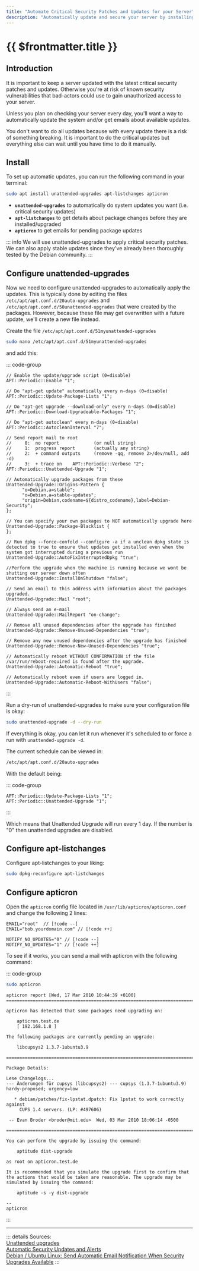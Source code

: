 ```yaml
---
title: "Automate Critical Security Patches and Updates for your Server"
description: "Automatically update and secure your server by installing and configuring `unattended-upgrades`, `apt-listchanges`, and `apticron`."
---
```


# {{ $frontmatter.title }}

## Introduction

It is important to keep a server updated with the latest critical security patches and updates. Otherwise you're at risk
of known security vulnerabilities that bad-actors could use to gain unauthorized access to your server.

Unless you plan on checking your server every day, you'll want a way to automatically update the system and/or get
emails about available updates.

You don't want to do all updates because with every update there is a risk of something breaking. It is important to do
the critical updates but everything else can wait until you have time to do it manually.

## Install
To set up automatic updates, you can run the following command in your terminal:

``` bash
sudo apt install unattended-upgrades apt-listchanges apticron
```

- **`unattended-upgrades`** to automatically do system updates you want (i.e. critical security updates)
- **`apt-listchanges`** to get details about package changes before they are installed/upgraded
- **`apticron`** to get emails for pending package updates

::: info
We will use unattended-upgrades to apply critical security patches. We can also apply stable updates since they've
already been thoroughly tested by the Debian community.
:::

## Configure unattended-upgrades

Now we need to configure unattended-upgrades to automatically apply the updates. This is typically done by editing the
files ```/etc/apt/apt.conf.d/20auto-upgrades``` and ```/etc/apt/apt.conf.d/50unattended-upgrades``` that were created by
the packages. However, because these file may get overwritten with a future update, we'll create a new file instead.

Create the file ```/etc/apt/apt.conf.d/51myunattended-upgrades```

``` bash
sudo nano /etc/apt/apt.conf.d/51myunattended-upgrades
```

and add this:

::: code-group
``` [/etc/apt/apt.conf.d/51myunattended-upgrades]
// Enable the update/upgrade script (0=disable)
APT::Periodic::Enable "1";

// Do "apt-get update" automatically every n-days (0=disable)
APT::Periodic::Update-Package-Lists "1";

// Do "apt-get upgrade --download-only" every n-days (0=disable)
APT::Periodic::Download-Upgradeable-Packages "1";

// Do "apt-get autoclean" every n-days (0=disable)
APT::Periodic::AutocleanInterval "7";

// Send report mail to root
//     0:  no report             (or null string)
//     1:  progress report       (actually any string)
//     2:  + command outputs     (remove -qq, remove 2>/dev/null, add -d)
//     3:  + trace on    APT::Periodic::Verbose "2";
APT::Periodic::Unattended-Upgrade "1";

// Automatically upgrade packages from these
Unattended-Upgrade::Origins-Pattern {
      "o=Debian,a=stable";
      "o=Debian,a=stable-updates";
      "origin=Debian,codename=${distro_codename},label=Debian-Security";
};

// You can specify your own packages to NOT automatically upgrade here
Unattended-Upgrade::Package-Blacklist {
};

// Run dpkg --force-confold --configure -a if a unclean dpkg state is detected to true to ensure that updates get installed even when the system got interrupted during a previous run
Unattended-Upgrade::AutoFixInterruptedDpkg "true";

//Perform the upgrade when the machine is running because we wont be shutting our server down often
Unattended-Upgrade::InstallOnShutdown "false";

// Send an email to this address with information about the packages upgraded.
Unattended-Upgrade::Mail "root";

// Always send an e-mail
Unattended-Upgrade::MailReport "on-change";

// Remove all unused dependencies after the upgrade has finished
Unattended-Upgrade::Remove-Unused-Dependencies "true";

// Remove any new unused dependencies after the upgrade has finished
Unattended-Upgrade::Remove-New-Unused-Dependencies "true";

// Automatically reboot WITHOUT CONFIRMATION if the file /var/run/reboot-required is found after the upgrade.
Unattended-Upgrade::Automatic-Reboot "true";

// Automatically reboot even if users are logged in.
Unattended-Upgrade::Automatic-Reboot-WithUsers "false";
```
:::

Run a dry-run of unattended-upgrades to make sure your configuration file is okay:

``` bash
sudo unattended-upgrade -d --dry-run
```

If everything is okay, you can let it run whenever it's scheduled to or force a run with ```unattended-upgrade -d```.

The current schedule can be viewed in:

``` bash
/etc/apt/apt.conf.d/20auto-upgrades
```

With the default being:

::: code-group
``` [/etc/apt/apt.conf.d/20auto-upgrades]
APT::Periodic::Update-Package-Lists "1";
APT::Periodic::Unattended-Upgrade "1";
```
:::

Which means that Unattended Upgrade will run every 1 day. If the number is "0" then unattended upgrades are disabled.

## Configure apt-listchanges

Configure apt-listchanges to your liking:

``` bash
sudo dpkg-reconfigure apt-listchanges
```

## Configure apticron
Open the `apticron` config file located in `/usr/lib/apticron/apticron.conf` and change the following 2 lines:

```
EMAIL="root"  // [!code --]
EMAIL="bob.yourdomain.com" // [!code ++]
```
```
NOTIFY_NO_UPDATES="0" // [!code --]
NOTIFY_NO_UPDATES="1" // [!code ++]
```

To see if it works, you can send a mail with apticron with the following command:

::: code-group
``` bash
sudo apticron
```

``` [output]
apticron report [Wed, 17 Mar 2010 10:44:39 +0100] 
========================================================================

apticron has detected that some packages need upgrading on: 

	apticron.test.de 
	[ 192.168.1.8 ]

The following packages are currently pending an upgrade:

	libcupsys2 1.3.7-1ubuntu3.9

========================================================================

Package Details:

Lese Changelogs...
--- Änderungen für cupsys (libcupsys2) --- cupsys (1.3.7-1ubuntu3.9) hardy-proposed; urgency=low

   * debian/patches/fix-lpstat.dpatch: Fix lpstat to work correctly against
     CUPS 1.4 servers. (LP: #497606)

 -- Evan Broder <broder@mit.edu>  Wed, 03 Mar 2010 18:06:14 -0500

========================================================================

You can perform the upgrade by issuing the command:

	aptitude dist-upgrade

as root on apticron.test.de

It is recommended that you simulate the upgrade first to confirm that the actions that would be taken are reasonable. The upgrade may be simulated by issuing the command:

	aptitude -s -y dist-upgrade

--
apticron
```
:::

---
::: details Sources:  
[Unattended upgrades](https://github.com/mvo5/unattended-upgrades)  
[Automatic Security Updates and Alerts](https://github.com/imthenachoman/How-To-Secure-A-Linux-Server#automatic-security-updates-and-alerts)  
[Debian / Ubuntu Linux: Send Automatic Email Notification When Security Upgrades Available](https://www.cyberciti.biz/faq/apt-get-apticron-send-email-upgrades-available/)
:::
